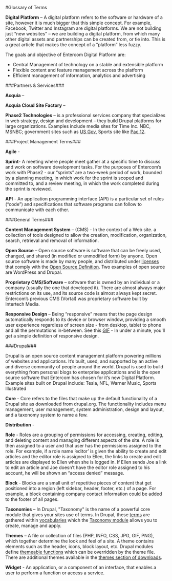 #Glossary of Terms

**Digital Platform** –  A digital platform refers to the software or hardware of a site, however it is much bigger that this simple concept. For example, Facebook, Twitter and Instagram are digital platforms.  We are not building just “new websites” – we are building a digital platform, from which many other digital assets and partnerships can be created from, or tie into.  This is a great article that makes the concept of a “platform” less fuzzy.
 
The goals and objective of Entercom Digital Platform are:
 - Central Management of technology on a stable and extensible platform
 - Flexible content and feature management across the platform
 - Efficient management of information, analytics and advertising

###Partners & Services###

**Acquia** –
 
**Acquia Cloud Site Factory** –

**Phase2 Technologies** – is a professional services company that specializes in web strategy, design and development – they build Drupal platforms for large organizations.  Examples include media sites for Time Inc. NBC, MSNBC; government sites such as [US Gov](http://www.usa.gov/), Sports site like [Pac 12](http://pac-12.com/).


###Project Management Terms###

**Agile** - 

**Sprint**- A meeting where people meet gather at a specific time to discuss and work on software development tasks. For the purposes of Entercom’s work with Phase2 - our “sprints” are a two-week period of work, bounded by a planning meeting, in which work for the sprint is scoped and committed to, and a review meeting, in which the work completed during the sprint is reviewed.

**API** - An application programming interface (API) is a particular set of rules (“code”) and specifications that software programs can follow to communicate with each other.
 
###General Terms###

**Content Management System** – (CMS) - In the context of a Web site. a collection of tools designed to allow the creation, modification, organization, search, retrieval and removal of information.

**Open Source** – Open source software is software that can be freely used, changed, and shared (in modified or unmodified form) by anyone. Open source software is made by many people, and distributed under [licenses](http://opensource.org/licenses) that comply with the [Open Source Definition](http://opensource.org/definition). Two examples of open source are WordPress and Drupal. 

**Proprietary CMS/Software** – software that is owned by an individual or a company (usually the one that developed it). There are almost always major restrictions on its use, and its source code is almost always kept secret. Entercom’s previous CMS (Vortal) was proprietary software built by Intertech Media.
 
**Responsive Design** – Being “responsive” means that the page design automatically responds to its device or browser window, providing a smooth user experience regardless of screen size - from desktop, tablet to phone and all the permutations in-between. See this [GIF](http://cdn2.hubspot.net/hub/53/file-2249252882-gif/00-Blog-Related_Images/Definition-of-Responsive-Design.gif?t=1419817318883)  - In under a minute, you'll get a simple definition of responsive design.

###Drupal###

Drupal is an open source content management platform powering millions of websites and applications. It’s built, used, and supported by an active and diverse community of people around the world. Drupal is used to build everything from personal blogs to enterprise applications and is the open source software that Entercom has chosen for it’s new Digital Platform.
Example sites built on Drupal include: Tesla, NFL, Warner Music, Sports Illustrated

**Core** - Core refers to the files that make up the default functionality of a Drupal site as downloaded from drupal.org.  The functionality includes menu management, user management, system administration, design and layout, and a taxonomy system to name a few.

**Distribution** -

**Role** - Roles are a grouping of permissions for accessing, creating, editing, and deleting content and managing different aspects of the site.  A role is then assigned to a user and that user has the permissions assigned to the role.  For example, if a role name ‘editor’ is given the ability to create and edit articles and the editor role is assigned to Ellen, the links to create and edit articles are displayed to Ellen when she is logged in. If Ellen sends Joe a link to edit an article and Joe doesn’t have the editor role assigned to his account, he will be shown an “access denied” message.

**Block** - Blocks are a small unit of repetitive pieces of content that get positioned into a region (left sidebar, header, footer, etc.) of a page.  For example, a block containing  company contact information could be added to the footer of all pages.

**Taxonomies** – In Drupal, "Taxonomy" is the name of a powerful core module that gives your sites use of terms. In Drupal, these [terms](https://www.drupal.org/glossary#term) are gathered within [vocabularies](https://www.drupal.org/glossary#vocabulary) which the [Taxonomy module](https://www.drupal.org/documentation/modules/taxonomy) allows you to create, manage and apply.
 
**Themes** – A file or collection of files (PHP, INFO, CSS, JPG, GIF, PNG), which together determine the look and feel of a site. A theme contains elements such as the header, icons, block layout, etc. Drupal modules define [themeable functions](http://api.drupal.org/api/group/themeable) which can be overridden by the theme file. There are additional themes available in the [themes section of downloads](https://www.drupal.org/project/Themes).
 
**Widget** - An application, or a component of an interface, that enables a user to perform a function or access a service.
 


 

